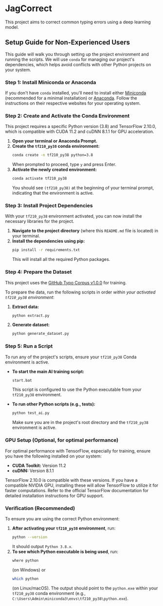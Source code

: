 # JagCorrect

This project aims to correct common typing errors using a deep learning model.

## Setup Guide for Non-Experienced Users

This guide will walk you through setting up the project environment and running the scripts. We will use `conda` for managing our project's dependencies, which helps avoid conflicts with other Python projects on your system.

### Step 1: Install Miniconda or Anaconda

If you don't have `conda` installed, you'll need to install either [Miniconda](https://docs.conda.io/en/latest/miniconda.html) (recommended for a minimal installation) or [Anaconda](https://www.anaconda.com/products/individual). Follow the instructions on their respective websites for your operating system.

### Step 2: Create and Activate the Conda Environment

This project requires a specific Python version (3.8) and TensorFlow 2.10.0, which is compatible with CUDA 11.2 and cuDNN 8.1.1 for GPU acceleration.

1.  **Open your terminal or Anaconda Prompt.**
2.  **Create the `tf210_py38` conda environment:**
    ```bash
    conda create -n tf210_py38 python=3.8
    ```
    When prompted to proceed, type `y` and press Enter.
3.  **Activate the newly created environment:**
    ```bash
    conda activate tf210_py38
    ```
    You should see `(tf210_py38)` at the beginning of your terminal prompt, indicating that the environment is active.

### Step 3: Install Project Dependencies

With your `tf210_py38` environment activated, you can now install the necessary libraries for the project.

1.  **Navigate to the project directory** (where this `README.md` file is located) in your terminal.
2.  **Install the dependencies using pip:**
    ```bash
    pip install -r requirements.txt
    ```
    This will install all the required Python packages.

### Step 4: Prepare the Dataset

This project uses the [GitHub Typo Corpus v1.0.0](https://github.com/mhagiwara/github-typo-corpus) for training.

To prepare the data, run the following scripts in order *within your activated `tf210_py38` environment*:

1.  **Extract data:**
    ```bash
    python extract.py
    ```
2.  **Generate dataset:**
    ```bash
    python generate_dataset.py
    ```

### Step 5: Run a Script

To run any of the project's scripts, ensure your `tf210_py38` Conda environment is active.

*   **To start the main AI training script:**
    ```bash
    start.bat
    ```
    This script is configured to use the Python executable from your `tf210_py38` environment.

*   **To run other Python scripts (e.g., tests):**
    ```bash
    python test_ai.py
    ```
    Make sure you are in the project's root directory and the `tf210_py38` environment is active.

### GPU Setup (Optional, for optimal performance)

For optimal performance with TensorFlow, especially for training, ensure you have the following installed on your system:

*   **CUDA Toolkit:** Version 11.2
*   **cuDNN:** Version 8.1.1

TensorFlow 2.10.0 is compatible with these versions. If you have a compatible NVIDIA GPU, installing these will allow TensorFlow to utilize it for faster computations. Refer to the official TensorFlow documentation for detailed installation instructions for GPU support.

### Verification (Recommended)

To ensure you are using the correct Python environment:

1.  **After activating your `tf210_py38` environment**, run:
    ```bash
    python --version
    ```
    It should output `Python 3.8.x`.
2.  **To see which Python executable is being used**, run:
    ```bash
    where python
    ```
    (on Windows) or
    ```bash
    which python
    ```
    (on Linux/macOS). The output should point to the `python.exe` within your `tf210_py38` conda environment (e.g., `C:\Users\Admin\miniconda3\envs\tf210_py38\python.exe`).
